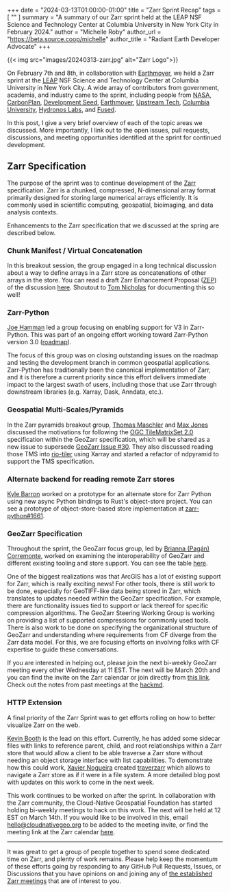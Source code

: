 +++
date = "2024-03-13T01:00:00-01:00"
title = "Zarr Sprint Recap"
tags = [ ""
]
summary = "A summary of our Zarr sprint held at the LEAP NSF Science and Technology Center at Columbia University in New York City in February 2024."
author = "Michelle Roby"
author_url = "https://beta.source.coop/michelle"
author_title = "Radiant Earth Developer Advocate"
+++

{{< img src="images/20240313-zarr.jpg" alt="Zarr Logo">}}

On February 7th and 8th, in collaboration with [Earthmover](https://earthmover.io), we held a Zarr sprint at the [LEAP](https://leap.columbia.edu) NSF Science and Technology Center at Columbia University in New York City. A wide array of contributors from government, academia, and industry came to the sprint, including people from [NASA](https://www.nasa.gov), [CarbonPlan](https://carbonplan.org), [Development Seed](https://developmentseed.org), [Earthmover](https://earthmover.io), [Upstream Tech](https://www.upstream.tech), [Columbia University](https://leap.columbia.edu), [Hydronos Labs](https://www.hydronoslabs.com), and [Fused](https://www.fused.io).

In this post, I give a very brief overview of each of the topic areas we discussed. More importantly, I link out to the open issues, pull requests, discussions, and meeting opportunities identified at the sprint for continued development. 

## Zarr Specification

The purpose of the sprint was to continue development of the 
[Zarr](https://zarr.readthedocs.io/en/stable/spec.html) specification. Zarr is a chunked, compressed, N-dimensional array format primarily designed for storing large numerical arrays efficiently. It is commonly used in scientific computing, geospatial, bioimaging, and data analysis contexts.

Enhancements to the Zarr specification that we discussed at the spring are described below.

### Chunk Manifest / Virtual Concatenation

In this breakout session, the group engaged in a long technical discussion about a way to define arrays in a Zarr store as concatenations of other arrays in the store. You can read a draft Zarr Enhancement Proposal ([ZEP](https://github.com/zarr-developers/zeps)) of the discussion [here](https://github.com/zarr-developers/zarr-specs/issues/288#issuecomment-1939265240). Shoutout to [Tom Nicholas](https://github.com/TomNicholas) for documenting this so well! 

### Zarr-Python

[Joe Hamman](https://github.com/jhamman) led a group focusing on enabling support for V3 in Zarr-Python. This was part of an ongoing effort working toward Zarr-Python version 3.0 ([roadmap](https://github.com/zarr-developers/zarr-python/blob/main/v3-roadmap-and-design.md)).

The focus of this group was on closing outstanding issues on the roadmap and testing the development branch in common geospatial applications. Zarr-Python has traditionally been the canonical implementation of Zarr, and it is therefore a current priority since this effort delivers immediate impact to the largest swath of users, including those that use Zarr through downstream libraries (e.g. Xarray, Dask, Anndata, etc.).

### Geospatial Multi-Scales/Pyramids

In the Zarr pyramids breakout group, [Thomas Maschler](https://github.com/thomas-maschler) and [Max Jones](https://github.com/maxrjones) discussed the motivations for following the [OGC TileMatrixSet 2.0](https://docs.ogc.org/is/17-083r4/17-083r4.html) specification within the GeoZarr specification, which will be shared as a new issue to supersede [GeoZarr Issue #30](https://github.com/zarr-developers/geozarr-spec/issues/30). They also discussed reading those TMS into [rio-tiler](https://github.com/cogeotiff/rio-tiler) using Xarray and started a refactor of ndpyramid to support the TMS specification.

### Alternate backend for reading remote Zarr stores

[Kyle Barron](https://kylebarron.dev) worked on a prototype for an alternate store for Zarr Python using new async Python bindings to Rust's object-store project. You can see a prototype of object-store-based store implementation at [zarr-python#1661](https://github.com/zarr-developers/zarr-python/pull/1661). 

### GeoZarr Specification 

Throughout the sprint, the GeoZarr focus group, led by [Brianna (Pagán) Corremonte](https://www.briannapagan.com), worked on examining the interoperability of GeoZarr and different existing tooling and store support. You can see the table [here](https://github.com/zarr-developers/geozarr-spec/blob/main/geozarr-interop-table.md).

One of the biggest realizations was that ArcGIS has a lot of existing support for Zarr, which is really exciting news! For other tools, there is still work to be done, especially for GeoTIFF-like data being stored in Zarr, which translates to updates needed within the GeoZarr specification. For example, there are functionality issues tied to support or lack thereof for specific compression algorithms. The GeoZarr Steering Working Group is working on providing a list of supported compressions for commonly used tools. There is also work to be done on specifying the organizational structure of GeoZarr and understanding where requirements from CF diverge from the Zarr data model. For this, we are focusing efforts on involving folks with CF expertise to guide these conversations. 

If you are interested in helping out, please join the next bi-weekly GeoZarr meeting every other Wednesday at 11 EST. The next will be March 20th and you can find the invite on the Zarr calendar or join directly from [this link](https://meet.google.com/jth-rstn-fwb). Check out the notes from past meetings at the [hackmd](https://hackmd.io/@briannapagan/geozarr-spec-swg/edit).

### HTTP Extension

A final priority of the Zarr Sprint was to get efforts rolling on how to better visualize Zarr on the web. 

[Kevin Booth](https://github.com/kbgg) is the lead on this effort. Currently, he has added some sidecar files with links to reference parent, child, and root relationships within a Zarr store that would allow a client to be able traverse a Zarr store without needing an object storage interface with list capabilities. To demonstrate how this could work, [Xavier Nogueira](https://github.com/xaviernogueira) created [traverzarr](https://github.com/xaviernogueira/traverzarr) which allows to navigate a Zarr store as if it were in a file system. A more detailed blog post with updates on this work to come in the next week.

This work continues to be worked on after the sprint. In collaboration with the Zarr community, the Cloud-Native Geospatial Foundation has started holding bi-weekly meetings to hack on this work. The next will be held at 12 EST on March 14th. If you would like to be involved in this, email hello@cloudnativegeo.org to be added to the meeting invite, or find the meeting link at the Zarr calendar [here](https://zarr.dev/community-calls/).

---

It was great to get a group of people together to spend some dedicated time on Zarr, and plenty of work remains. Please help keep the momentum of these efforts going by responding to any GitHub Pull Requests, Issues, or Discussions that you have opinions on and joining any of [the established Zarr meetings](https://zarr.dev/community-calls/) that are of interest to you.